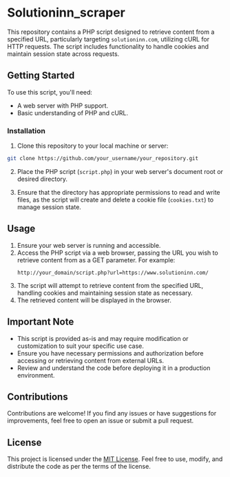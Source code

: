 # Solutioninn_scraper
This repository contains a PHP script designed to retrieve content from a specified URL, particularly targeting `solutioninn.com`, utilizing cURL for HTTP requests. The script includes functionality to handle cookies and maintain session state across requests.

## Getting Started

To use this script, you'll need:
- A web server with PHP support.
- Basic understanding of PHP and cURL.

### Installation

1. Clone this repository to your local machine or server:

```bash
git clone https://github.com/your_username/your_repository.git
```

2. Place the PHP script (`script.php`) in your web server's document root or desired directory.

3. Ensure that the directory has appropriate permissions to read and write files, as the script will create and delete a cookie file (`cookies.txt`) to manage session state.

## Usage

1. Ensure your web server is running and accessible.
2. Access the PHP script via a web browser, passing the URL you wish to retrieve content from as a GET parameter. For example:
   ```
   http://your_domain/script.php?url=https://www.solutioninn.com/
   ```
3. The script will attempt to retrieve content from the specified URL, handling cookies and maintaining session state as necessary.
4. The retrieved content will be displayed in the browser.

## Important Note

- This script is provided as-is and may require modification or customization to suit your specific use case.
- Ensure you have necessary permissions and authorization before accessing or retrieving content from external URLs.
- Review and understand the code before deploying it in a production environment.

## Contributions

Contributions are welcome! If you find any issues or have suggestions for improvements, feel free to open an issue or submit a pull request.

## License

This project is licensed under the [MIT License](LICENSE). Feel free to use, modify, and distribute the code as per the terms of the license.
